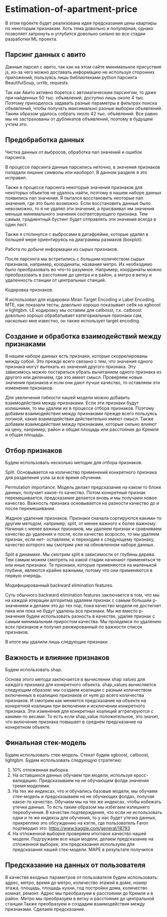 # Estimation-of-apartment-price

В этом проекте будет реализована идея предсказания цены квартиры по некоторым признакам. Хоть тема довольно и популярная, однако позволяет затронуть и углубится довольно сильно во все стадии разработки ML проекта.

## Парсинг данных с авито 

Данные парсил с авито, так как на этом сайте минимальное присуствие js, из-за чего можно доставать информацию не используя сторонних приложений, пользуясь лишь библиотеками python парсинга BeautifulSoup, urrlib, requests.

Так как Авито активно борется с автоматическим парсингом, то даже при найденных 50 тыс. объявлений, доступно лишь около 4 тыс. Поэтому приходилось задавать разные параметры в фильтрах поиска объявлений, чтобы получать максимально разные выборки объявлений. Таким образом удалось собрать около 42 тыс. объявлений. Все равно мы не застрахованы от дубликатов объявлений, поэтому в будущем учтем это.

## Предобработка данных 

Чистка данных от выбросов, обработка nan значений и ошибок парсинга.

В процессе парсинга данные парсились неточно, в значения признаков попадали лишние символы или наоборот. В данном разделе я это исправил.

Также в процессе парсинга некоторые значения признаков для некоторых объектов не удалось найти, поэтому в нашем наборе данных появились nan значения. Я пытался восстановить неоторые nan значения, где это было возможно. Если восстановить данные было невозможно, то я не удалял эти значения, а присваивал им значения меньше минимального значения соответсвующего признака. Тем самым, градиентный бустинг будет отправлять эти значения всегда в один лист.

Также я столкнулся с выбросами в датафрейме, которые удалял в большей мере ориентируясь на диаграммы размахов (boxplot).

Работа по добыче информации из сырых признаков.

После парсинга мы встретились с большим количеством сырых признаков, например, координаты, название метро. Их необходимо было преобразовать во что-то разумное. Например, координаты можно преобразовать в расстояние до центра и в район, а метро в ветку и удаленность станции от центральных станций.

Кодировка признаков.

Я использовал для кодировки Mean Target Encoding и Label Encoding. MTE, как показали тесты, довольно хорошо показывает себя на xgboost и lightgbm. LE кодировку мы оставим для catbosst, т.к. catboost довольно хорошо обрабатывает категориальные признаки сам, насколько мне известно, он также использует target encoding.

## Создание и обработка взаимодействий между признаками

В нашем наборе данных есть признаки, которые скоррелированы между собой. Это прежде всего связано с тем, что значения одного признака могут вытекать из значений другого признака. Эту зависимось можно постараться убрать вычитанием одного признака из другого или делением, где это имеет смысл. Проверяем новые значения признаков и если они дают лучше качество, то оставляем эти изменения признаков.

Для увеличения гибкости нашей модели можно добавить взаимодействия между признаками. Если эти признаки будут излишними, то мы удалим их в процессе отбора признаков. Поэтому добавим взаимодействия между признаками прежде всего пользуясь логикой, какие взаимодействия действительно имеют смысл. Также добавим взаимодействия между признаками, которые сильно влияют на цену, например, район и общая площадь или расстояние до Кремля и общая площадь.

## Отбор признаков

Будем использовать несколько методик для отбора признаков. 

Split. Основывается на количество применений конкретного признака для разделения узла за все время обучения.

Permutation importance. Модель делает предсказание на каком то блоке данных, получает какое-то качество. Потом конкретный признак перемешивается, предсказание делается вновь и мы получаем новое качество. Важность признака основывается на разности качество до и после перемешивания.

Жадное удаление признаков. Признаки сначала сортируются какими-то другим методом, например, split, от менее важного к более важному. Начиная с менее важных признаков, мы удаляем признак и сравниваем качество до удаления и после, если качество возросло, то мы удаляем признак, если нет- оставляем, и переходим к следующему признаку, качество которого мы смотрим уже на обновленном наборе данных.

Split в динамике. Мы смотрим split в зависимости от глубины дерева. Тем самым можем смотреть на какой стадии начинают применяться те или иные признаки. Те признаки, которые применяются на маленькой глубине, являются крайне важными, потому что они применяются в первую очередь.

Модифицированный backward elimination features.

Суть обычного backward elimination features заключается в том, что мы на каждой итерации алгоритма удаляем признак с самым большим p-значением и делаем это до тех пор, пока качество модели не достигнет пика или пока не будут удалены все признаки. Мы же вместо p-значения будем использовать разность в качестве, удаляя признак с самым минимальным приростом качества. Мы пройдемся по удалению всех признаков и получил ранжированный по важности список признаков.

В итоге мы удалили лишь следующие признаки: .

## Важность и влияние признаков

Будем использовать shap.

Основа этого метода заключается в вычислении shap values для каждого признака для конкретного объекта. shap_values вычисляется следующим образом: мы создаем коалиции с разным количеством включенных в коалицию признаков от нуля до всего количества признаков. И смотрим как меняется предсказание на объекте на конкретной коалиции при включении и исключении конкретного признака. Эти изменения для конкретных коалиций аггрегируются с какими-то весами. То есть если shap_value положительное, это значит, что включение признака повышает в среднем предсказание на конкретном объекте.

## Финальная стек-модель

Будем использовать стек-модель. Стекат будем xgboost, catboost, lightgbm. 
Будем использовать следующую стратегию:

1. 10% отложенная выборка.
2. На оставшихся данных обучаем три модели, используя кросс-валидацию. Предсказываем на не обучающем фолде значения тремя моделями.
3. На тех же индексах, что и обучались базовые модели, мы обучаем стек-модель и предсказываем на не обучающих фолдах, получая какое-то качество. Обучаем мы на тех же индексах, чтобы избежать утечки данных. То есть таким образом мы избегаем излишнего переобучения. В качестве подтверждения, что если не использовать одни и те же индексы для обучения, то у нас будет утечка данных, прикрепляю это обсуждению на кэгле, где пользователь Faron подтвердил это: https://www.kaggle.com/general/18793
4. На отложенной выборке проверяем итоговое качество нашей модели. Подгружаем все наши модели, делаем предсказание на отложенной выборке, эти предсказания используем для предсказания нашей стек-модели. MAPE в результате получился 

## Предсказание на данных от пользователя

В качестве входных параметров от пользователя будем использовать: адрес, метро, время до метро, количество этажей в доме, номер этажа, площадь, площадь кухни, год постройки дома, количество комнат, ремонт.
Адрес мы преобразуем в расстоянии до Кремля и в район. Метро мы преобразуем в ветку и расстояние до центральной станции.Также преобразуем и создадим взаимодействия между признаками. Сделаем предсказание.
